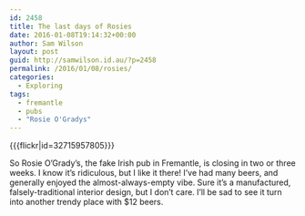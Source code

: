 ```yaml
---
id: 2458
title: The last days of Rosies
date: 2016-01-08T19:14:32+00:00
author: Sam Wilson
layout: post
guid: http://samwilson.id.au/?p=2458
permalink: /2016/01/08/rosies/
categories:
  - Exploring
tags:
  - fremantle
  - pubs
  - "Rosie O'Gradys"
---
```


{{{flickr|id=32715957805}}}

So Rosie O’Grady’s, the fake Irish pub in Fremantle, is closing in two or three weeks. I know it’s ridiculous, but I like it there! I’ve had many beers, and generally enjoyed the almost-always-empty vibe. Sure it’s a manufactured, falsely-traditional interior design, but I don’t care. I’ll be sad to see it turn into another trendy place with $12 beers.